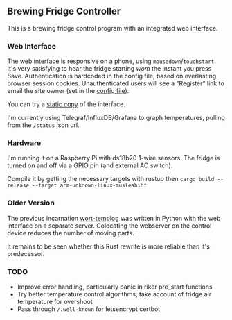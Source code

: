 ## Brewing Fridge Controller

This is a brewing fridge control program with an integrated web interface.

### Web Interface

The web interface is responsive on a phone, using `mousedown`/`touchstart`. 
It's very satisfying to hear the fridge starting *wom* the instant you press Save.
Authentication is hardcoded in the config file, based on everlasting browser
session cookies. Unauthenticated users will see a "Register" link to email the
site owner (set in the [config file](src/defconfig.toml)).

You can try a [static copy](https://matt.ucc.asn.au/ferment.html) of the interface.

I'm currently using Telegraf/InfluxDB/Grafana to graph temperatures, pulling from the `/status` json url.

### Hardware
I'm running it on a Raspberry Pi with ds18b20 1-wire sensors. The fridge
is turned on and off via a GPIO pin (and external AC switch).

Compile it by getting the necessary targets with rustup then `cargo build --release --target arm-unknown-linux-musleabihf`

### Older Version

The previous incarnation [wort-templog](https://github.com/mkj/wort-templog)
was written in Python with the web interface on a separate server. Colocating
the webserver on the control device reduces the number of moving parts.

It remains to be seen whether this Rust rewrite is more reliable than it's predecessor.

### TODO

* Improve error handling, particularly panic in riker pre\_start functions
* Try better temperature control algorithms, take account of fridge air temperature for overshoot
* Pass through `/.well-known` for letsencrypt certbot
